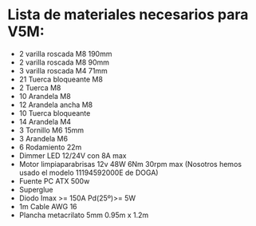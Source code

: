 # Lista de materiales necesarios para V5M:

 * 2 varilla roscada M8 190mm
 * 2 varilla roscada M8 90mm
 * 3 varilla roscada M4 71mm
 * 21 Tuerca bloqueante M8
 * 2 Tuerca M8 
 * 10 Arandela M8
 * 12 Arandela ancha M8
 * 10 Tuerca bloqueante
 * 14 Arandela M4
 * 3 Tornillo M6 15mm
 * 3 Arandela M6
 * 6 Rodamiento 22m
 * Dimmer LED 12/24V con 8A max
 * Motor limpiaparabrisas 12v 48W 6Nm 30rpm max (Nosotros hemos usado el modelo 11194592000E de DOGA)
 * Fuente PC ATX 500w
 * Superglue
 * Diodo Imax >= 150A Pd(25º)>= 5W
 * 1m Cable AWG 16
 * Plancha metacrilato 5mm 0.95m x 1.2m